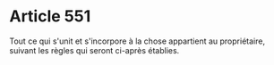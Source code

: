 # Article 551

Tout ce qui s'unit et s'incorpore à la chose appartient au propriétaire, suivant les règles qui seront ci-après établies.